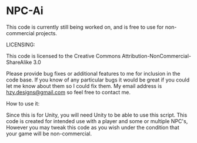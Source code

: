 # NPC-Ai
This code is currently still being worked on, and is free to use for non-commercial projects.

LICENSING:
	
This code is licensed to the Creative Commons Attribution-NonCommercial-ShareAlike 3.0
	
Please provide bug fixes or additional features
to me for inclusion in the code base. 
If you know of any particular bugs it would be great if
you could let me know about them so I could fix them.
My email address is hzy.designs@gmail.com so feel free to contact me.

How to use it:

Since this is for Unity, you will need Unity to be able to use this script.
This code is created for intended use with a player and some or multiple NPC's,
However you may tweak this code as you wish under the condition that your game
will be non-commercial.
